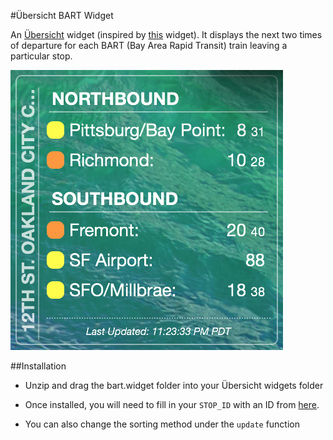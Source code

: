 #Übersicht BART Widget

An [Übersicht](http://tracesof.net/uebersicht) widget (inspired by [this](https://github.com/joshuaswilcox/mbta-widget) widget). It displays the next two times of departure for each BART (Bay Area Rapid Transit) train leaving a particular stop.

![Übersicht BART Widget](screenshot.png)

##Installation

* Unzip and drag the bart.widget folder into your Übersicht widgets folder

* Once installed, you will need to fill in your `STOP_ID` with an ID from [here](http://api.bart.gov/docs/overview/abbrev.aspx).

* You can also change the sorting method under the `update` function